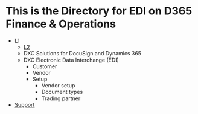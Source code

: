 # This is the Directory for EDI on D365 Finance & Operations

<ul id="myUL">
        <li><span class="caret">L1</span>
        <ul class="nested">
          <li><a href="https://dxcanzproduct.github.io/DXC-Products-for-Microsoft-Business-Applications/CORE-EXTENSIONS/Solution-overview.html">L2</a></li>
          <li>DXC Solutions for DocuSign and Dynamics 365</li>
          <li><span class="caret">DXC Electronic Data Interchange (EDI)</span>
        <ul class="nested">
          <li>Customer</li>
          <li>Vendor</li>
          <li><span class="caret">Setup</span>
            <ul class="nested">
              <li>Vendor setup</li>
              <li>Document types</li>
              <li>Trading partner</li>
            </ul>
          </li>
        </ul>
      </li>
    </ul>
  </li>
  <li><a href="https://dxcanzproduct.github.io/DXC-Products-for-Microsoft-Business-Applications/Support.html">Support</a></li>
</ul>

